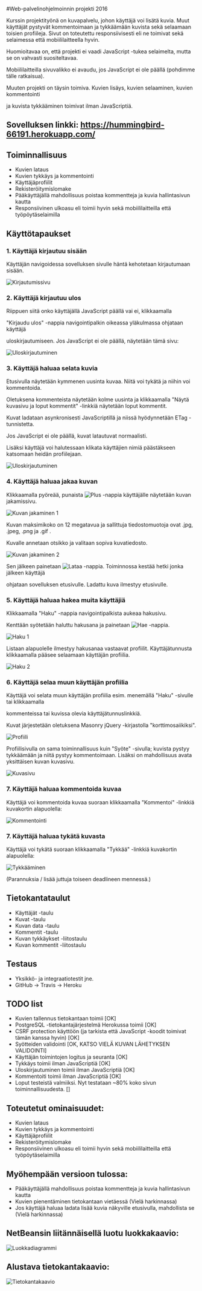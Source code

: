 #Web-palvelinohjelmoinnin projekti 2016

Kurssin projektityönä on kuvapalvelu, johon käyttäjä voi lisätä kuvia.
Muut käyttäjät pystyvät kommentoimaan ja tykkäämään kuvista sekä selaamaan toisien profiileja.
Sivut on toteutettu responsiivisesti eli ne toimivat sekä selaimessa että mobiililaitteella hyvin.

Huomioitavaa on, että projekti ei vaadi JavaScript -tukea selaimelta, mutta se on vahvasti suositeltavaa.

Mobiililaitteilla sivuvalikko ei avaudu, jos JavaScript ei ole päällä (pohdimme tälle ratkaisua).

Muuten projekti on täysin toimiva. Kuvien lisäys, kuvien selaaminen, kuvien kommentointi 

ja kuvista tykkääminen toimivat ilman JavaScriptiä.



## Sovelluksen linkki: https://hummingbird-66191.herokuapp.com/

## Toiminnallisuus

* Kuvien lataus
* Kuvien tykkäys ja kommentointi
* Käyttäjäprofiilit
* Rekisteröitymislomake
* Pääkäyttäjällä mahdollisuus poistaa kommentteja ja kuvia hallintasivun kautta
* Responsiivinen ulkoasu eli toimii hyvin sekä mobiililaitteilla että työpöytäselaimilla

## Käyttötapaukset

### 1. Käyttäjä kirjautuu sisään

Käyttäjän navigoidessa sovelluksen sivulle häntä kehotetaan kirjautumaan sisään.

![Kirjautumissivu](kirjautumissivu.png)

### 2. Käyttäjä kirjautuu ulos

Riippuen siitä onko käyttäjällä JavaScript päällä vai ei, klikkaamalla

"Kirjaudu ulos" -nappia navigointipalkin oikeassa yläkulmassa ohjataan käyttäjä

uloskirjautumiseen. Jos JavaScript ei ole päällä, näytetään tämä sivu:

![Uloskirjautuminen](uloskirjautuminen.png)


### 3. Käyttäjä haluaa selata kuvia

Etusivulla näytetään kymmenen uusinta kuvaa. Niitä voi tykätä ja niihin voi kommentoida.

Oletuksena kommenteista näytetään kolme uusinta ja klikkaamalla "Näytä kuvasivu ja loput kommentit" -linkkiä näytetään loput kommentit.

Kuvat ladataan asynkronisesti JavaScriptillä ja niissä hyödynnetään ETag -tunnistetta.

Jos JavaScript ei ole päällä, kuvat latautuvat normaalisti.

Lisäksi käyttäjä voi halutessaan klikata käyttäjien nimiä päästäkseen katsomaan heidän profiilejaan.

![Uloskirjautuminen](syote.png)


### 4. Käyttäjä haluaa jakaa kuvan

Klikkaamalla pyöreää, punaista ![Plus](lisaanappi.png) -nappia käyttäjälle näytetään kuvan jakamissivu.

![Kuvan jakaminen 1](kuvan_jakaminen.png)

Kuvan maksimikoko on 12 megatavua ja sallittuja tiedostomuotoja ovat .jpg, .jpeg, .png ja .gif .

Kuvalle annetaan otsikko ja valitaan sopiva kuvatiedosto.

![Kuvan jakaminen 2](kuvan_jakaminen2.png)

Sen jälkeen painetaan ![Lataa](lataanappi.png) -nappia. Toiminnossa kestää hetki jonka jälkeen käyttäjä

ohjataan sovelluksen etusivulle. Ladattu kuva ilmestyy etusivulle.

### 5. Käyttäjä haluaa hakea muita käyttäjiä

Klikkaamalla "Haku" -nappia navigointipalkista aukeaa hakusivu.

Kenttään syötetään haluttu hakusana ja painetaan ![Hae](haenappi.png) -nappia.

![Haku 1](haku1.png)

Listaan alapuolelle ilmestyy hakusanaa vastaavat profiilit. Käyttäjätunnusta klikkaamalla pääsee selaamaan käyttäjän profiilia.

![Haku 2](haku2.png)

### 6. Käyttäjä selaa muun käyttäjän profiilia

Käyttäjä voi selata muun käyttäjän profiilia esim. menemällä "Haku" -sivulle tai klikkaamalla

kommenteissa tai kuvissa olevia käyttäjätunnuslinkkiä.

Kuvat järjestetään oletuksena Masonry jQuery -kirjastolla "korttimosaiikiksi".

![Profiili](profiili.png)

Profiilisivulla on sama toiminnallisuus kuin "Syöte" -sivulla; kuvista pystyy tykkäämään ja niitä pystyy kommentoimaan.
Lisäksi on mahdollisuus avata yksittäisen kuvan kuvasivu.

![Kuvasivu](kuvasivu.png)

### 7. Käyttäjä haluaa kommentoida kuvaa

Käyttäjä voi kommentoida kuvaa suoraan klikkaamalla "Kommentoi" -linkkiä kuvakortin alapuolella:

![Kommentointi](kommentointi_animation.gif)

### 7. Käyttäjä haluaa tykätä kuvasta

Käyttäjä voi tykätä suoraan klikkaamalla "Tykkää" -linkkiä kuvakortin alapuolella:

![Tykkääminen](kuvasta_tykkaaminen.gif)

(Parannuksia / lisää juttuja toiseen deadlineen mennessä.)

## Tietokantataulut

* Käyttäjät -taulu
* Kuvat -taulu
* Kuvan data -taulu
* Kommentit -taulu
* Kuvan tykkäykset -liitostaulu
* Kuvan kommentit -liitostaulu


## Testaus

* Yksikkö- ja integraatiotestit jne.
* GitHub -> Travis -> Heroku

## TODO list

* Kuvien tallennus tietokantaan toimii [OK]
* PostgreSQL -tietokantajärjestelmä Herokussa toimii [OK]
* CSRF protection käyttöön (ja tarkista että JavaScript -koodit toimivat tämän kanssa hyvin) [OK]
* Syötteiden validointi [OK, KATSO VIELÄ KUVAN LÄHETYKSEN VALIDOINTI]
* Käyttäjän toimintojen logitus ja seuranta [OK]
* Tykkäys toimii ilman JavaScriptiä [OK]
* Uloskirjautuminen toimii ilman JavaScriptiä [OK]
* Kommentoiti toimii ilman JavaScriptiä [OK]
* Loput testeistä valmiiksi. Nyt testataan ~80% koko sivun toiminnallisuudesta. []

## Toteutetut ominaisuudet:

* Kuvien lataus
* Kuvien tykkäys ja kommentointi
* Käyttäjäprofiilit
* Rekisteröitymislomake
* Responsiivinen ulkoasu eli toimii hyvin sekä mobiililaitteilla että työpöytäselaimilla

## Myöhempään versioon tulossa:

* Pääkäyttäjällä mahdollisuus poistaa kommentteja ja kuvia hallintasivun kautta
* Kuvien pienentäminen tietokantaan vietäessä (Vielä harkinnassa)
* Jos käyttäjä haluaa ladata lisää kuvia näkyville etusivulla, mahdollista se (Vielä harkinnassa)

## NetBeansin liitännäisellä luotu luokkakaavio:

![Luokkadiagrammi](class_diagram.png)

## Alustava tietokantakaavio:

![Tietokantakaavio](https://yuml.me/670dff40)
